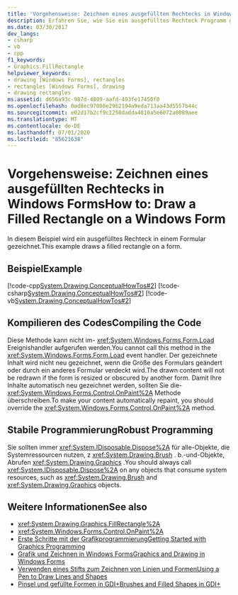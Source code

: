 ```yaml
---
title: 'Vorgehensweise: Zeichnen eines ausgefüllten Rechtecks in Windows Forms'
description: Erfahren Sie, wie Sie ein ausgefülltes Rechteck Programm gesteuert in einem Windows Form zeichnen. Erfahren Sie auch mehr über das Kompilieren von Code.
ms.date: 03/30/2017
dev_langs:
- csharp
- vb
- cpp
f1_keywords:
- Graphics.FillRectangle
helpviewer_keywords:
- drawing [Windows Forms], rectangles
- rectangles [Windows Forms], drawing
- drawing rectangles
ms.assetid: d656a93c-987d-4809-aafd-493fe17450f0
ms.openlocfilehash: 0ad8ec97000e29b2194a9eda713aa43d5557b44c
ms.sourcegitcommit: e02d17b2cf9c1258dadda4810a5e6072a0089aee
ms.translationtype: MT
ms.contentlocale: de-DE
ms.lasthandoff: 07/01/2020
ms.locfileid: "85621638"
---
```

# <a name="how-to-draw-a-filled-rectangle-on-a-windows-form"></a><span data-ttu-id="2299d-104">Vorgehensweise: Zeichnen eines ausgefüllten Rechtecks in Windows Forms</span><span class="sxs-lookup"><span data-stu-id="2299d-104">How to: Draw a Filled Rectangle on a Windows Form</span></span>
<span data-ttu-id="2299d-105">In diesem Beispiel wird ein ausgefülltes Rechteck in einem Formular gezeichnet.</span><span class="sxs-lookup"><span data-stu-id="2299d-105">This example draws a filled rectangle on a form.</span></span>  
  
## <a name="example"></a><span data-ttu-id="2299d-106">Beispiel</span><span class="sxs-lookup"><span data-stu-id="2299d-106">Example</span></span>  
 [!code-cpp[System.Drawing.ConceptualHowTos#2](~/samples/snippets/cpp/VS_Snippets_Winforms/System.Drawing.ConceptualHowTos/cpp/form1.cpp#2)]
 [!code-csharp[System.Drawing.ConceptualHowTos#2](~/samples/snippets/csharp/VS_Snippets_Winforms/System.Drawing.ConceptualHowTos/CS/form1.cs#2)]
 [!code-vb[System.Drawing.ConceptualHowTos#2](~/samples/snippets/visualbasic/VS_Snippets_Winforms/System.Drawing.ConceptualHowTos/VB/form1.vb#2)]  
  
## <a name="compiling-the-code"></a><span data-ttu-id="2299d-107">Kompilieren des Codes</span><span class="sxs-lookup"><span data-stu-id="2299d-107">Compiling the Code</span></span>  
 <span data-ttu-id="2299d-108">Diese Methode kann nicht im- <xref:System.Windows.Forms.Form.Load> Ereignishandler aufgerufen werden.</span><span class="sxs-lookup"><span data-stu-id="2299d-108">You cannot call this method in the <xref:System.Windows.Forms.Form.Load> event handler.</span></span> <span data-ttu-id="2299d-109">Der gezeichnete Inhalt wird nicht neu gezeichnet, wenn die Größe des Formulars geändert oder durch ein anderes Formular verdeckt wird.</span><span class="sxs-lookup"><span data-stu-id="2299d-109">The drawn content will not be redrawn if the form is resized or obscured by another form.</span></span> <span data-ttu-id="2299d-110">Damit Ihre Inhalte automatisch neu gezeichnet werden, sollten Sie die- <xref:System.Windows.Forms.Control.OnPaint%2A> Methode überschreiben.</span><span class="sxs-lookup"><span data-stu-id="2299d-110">To make your content automatically repaint, you should override the <xref:System.Windows.Forms.Control.OnPaint%2A> method.</span></span>  
  
## <a name="robust-programming"></a><span data-ttu-id="2299d-111">Stabile Programmierung</span><span class="sxs-lookup"><span data-stu-id="2299d-111">Robust Programming</span></span>  
 <span data-ttu-id="2299d-112">Sie sollten immer <xref:System.IDisposable.Dispose%2A> für alle-Objekte, die Systemressourcen nutzen, z <xref:System.Drawing.Brush> . b.-und-Objekte, Abrufen <xref:System.Drawing.Graphics> .</span><span class="sxs-lookup"><span data-stu-id="2299d-112">You should always call <xref:System.IDisposable.Dispose%2A> on any objects that consume system resources, such as <xref:System.Drawing.Brush> and <xref:System.Drawing.Graphics> objects.</span></span>  
  
## <a name="see-also"></a><span data-ttu-id="2299d-113">Weitere Informationen</span><span class="sxs-lookup"><span data-stu-id="2299d-113">See also</span></span>

- <xref:System.Drawing.Graphics.FillRectangle%2A>
- <xref:System.Windows.Forms.Control.OnPaint%2A>
- [<span data-ttu-id="2299d-114">Erste Schritte mit der Grafikprogrammierung</span><span class="sxs-lookup"><span data-stu-id="2299d-114">Getting Started with Graphics Programming</span></span>](getting-started-with-graphics-programming.md)
- [<span data-ttu-id="2299d-115">Grafik und Zeichnen in Windows Forms</span><span class="sxs-lookup"><span data-stu-id="2299d-115">Graphics and Drawing in Windows Forms</span></span>](graphics-and-drawing-in-windows-forms.md)
- [<span data-ttu-id="2299d-116">Verwenden eines Stifts zum Zeichnen von Linien und Formen</span><span class="sxs-lookup"><span data-stu-id="2299d-116">Using a Pen to Draw Lines and Shapes</span></span>](using-a-pen-to-draw-lines-and-shapes.md)
- [<span data-ttu-id="2299d-117">Pinsel und gefüllte Formen in GDI+</span><span class="sxs-lookup"><span data-stu-id="2299d-117">Brushes and Filled Shapes in GDI+</span></span>](brushes-and-filled-shapes-in-gdi.md)
